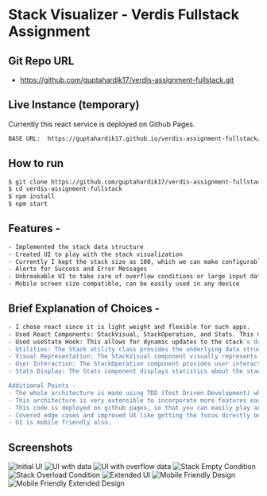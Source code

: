 # Stack Visualizer - Verdis Fullstack Assignment

## Git Repo URL
- https://github.com/guptahardik17/verdis-assignment-fullstack.git

## Live Instance (temporary)
Currently this react service is deployed on Github Pages.
```sh
BASE URL:  https://guptahardik17.github.io/verdis-assignment-fullstack/
```

## How to run
```sh
$ git clone https://github.com/guptahardik17/verdis-assignment-fullstack.git
$ cd verdis-assignment-fullstack
$ npm install
$ npm start
```

## Features -
```sh
- Implemented the stack data structure
- Created UI to play with the stack visualization
- Currently I kept the stack size as 100, which we can make configurable also through UI in future if needed
- Alerts for Success and Error Messages
- Unbreakable UI to take care of overflow conditions or large input data
- Mobile screen size compatible, can be easily used in any device
```

## Brief Explanation of Choices -
```sh
- I chose react since it is light weight and flexible for such apps.
- Used React Components: StackVisual, StackOperation, and Stats. This modular approach helps to organize the codebase and maintain separation of concerns. Each component focuses on a specific aspect of the stack visualization: displaying the stack visually, providing operations like push and pop, and showing statistics like the top element and stack size.
- Used useState Hook: This allows for dynamic updates to the stack's data, triggering re-renders of the components whenever the stack is modified. By using state management, the UI remains in sync with the underlying stack data.
- Utilities: The Stack utility class provides the underlying data structure for the stack. It encapsulates the stack operations like push, pop, peek, isEmpty, isFull, and size providing a clean interface for manipulating the stack data. This separation of concerns ensures that the stack logic is decoupled from the presentation layer.
- Visual Representation: The StackVisual component visually represents the stack using simple HTML elements styled with CSS. Each item in the stack is rendered as a separate div element, allowing for easy customization and styling. The stack items are displayed in reverse order to reflect the LIFO (Last In, First Out) nature of the stack.
- User Interaction: The StackOperation component provides user interaction for pushing and popping items from the stack. It includes an input field for entering values to push and buttons for performing push and pop operations. User input triggers state updates, which in turn update the visualization of the stack.
- Stats Display: The Stats component displays statistics about the stack, such as the top element and stack size. It retrieves this information from the stack state and renders it in the UI. This component provides users with important insights into the current state of the stack.

Additional Points -
- The whole architecture is made using TDD (Test Driven Development) where each component have its own unit test file which keeps the product safe from unpredictable errors.
- This architecture is very extensible to incorporate more features easily.
- This code is deployed on github pages, so that you can easily play around with it.
- Covered edge cases and improved UX like getting the focus directly on the text box, you can just write anything and keep pressing enter to add to stack. If this was not handled then used had to click on text box everytime to write something.
- UI is mobile friendly also.
```

## Screenshots
![Initial UI][1]
![UI with data][2]
![UI with overflow data][8]
![Stack Empty Condition][3]
![Stack Overload Condition][4]
![Extended UI][5]
![Mobile Friendly Design][6]
![Mobile Friendly Extended Design][6]

[1]: https://imgur.com/15S0rC8.png
[2]: https://imgur.com/hfcAbte.png
[3]: https://imgur.com/MwnBiF4.png
[4]: https://imgur.com/q4d1mlS.png
[5]: https://imgur.com/kOqZ0q8.png
[6]: https://imgur.com/4APnRVA.png
[7]: https://imgur.com/qlWoyNc.png
[8]: https://imgur.com/erb31Gx.png
